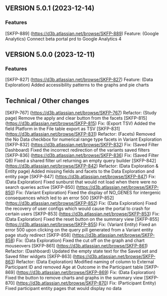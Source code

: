 ## VERSION 5.0.1 (2023-12-14)

### Features
[SKFP-889] (https://d3b.atlassian.net/browse/SKFP-889) Feature: (Google Analytics) Connect beta portal prd to Google Analytics 4

## VERSION 5.0.0 (2023-12-11)

### Features
[SKFP-827] (https://d3b.atlassian.net/browse/SKFP-827) Feature: (Data Exploration) Added accessibility patterns to the graphs and pie charts

## Technical / Other changes
[SKFP-767] (https://d3b.atlassian.net/browse/SKFP-767) Refactor: (Study page) Remove the apply and clear button from the facets
[SKFP-815] (https://d3b.atlassian.net/browse/SKFP-815) Fix: (Export TSV) Added the field Platform in the File table export as TSV
[SKFP-831] (https://d3b.atlassian.net/browse/SKFP-831) Refactor: (Facets) Removed the No Data checkbox for numerical range type facets in Variant Exploration 
[SKFP-832] (https://d3b.atlassian.net/browse/SKFP-832) Fix: (Saved Filter Dashboard) Fixed the incorrect redirection of the variants saved filters
[SKFP-836] (https://d3b.atlassian.net/browse/SKFP-836) Fix: (Saved Filter QB) Fixed a shared filter url returning an empty query builder
[SKFP-842] (https://d3b.atlassian.net/browse/SKFP-842) Refactor:  (Data Exploration & Entity page) Added missing fields and facets to the Data Exploration and entity page
[SKFP-847] (https://d3b.atlassian.net/browse/SKFP-847) Fix: (Data Exploration) Fixed sunburst that would not load when there were no search queries active
[SKFP-850] (https://d3b.atlassian.net/browse/SKFP-850) Fix: (Variant Exploration) Fixed the display of NO_GENES for intergenic consequences which led to an error 500
[SKFP-852] (https://d3b.atlassian.net/browse/SKFP-852) Fix: (Data Exploration) Fixed the recovery of user configs which would cause the portal to crash for certain users
[SKFP-853] (https://d3b.atlassian.net/browse/SKFP-853) Fix: (Data Exploration) Fixed the reset button on the summary view
[SKFP-855] (https://d3b.atlassian.net/browse/SKFP-855) Fix: (Variant Entity) Fixed an error 500 upon clicking on the query pill generated from a Variant entity page study redirect 
[SKFP-858] (https://d3b.atlassian.net/browse/SKFP-858) Fix: (Data Exploration) Fixed the cut off on the graph and chart mouseovers
[SKFP-861] (https://d3b.atlassian.net/browse/SKFP-861) Refactor: (Dashboard) Updated the empty state text for the Saved set and Saved filter widgets
[SKFP-863] (https://d3b.atlassian.net/browse/SKFP-863) Refactor: (Data Exploration) Modified naming of column to External Participant ID and removed Age at Outcome in the Participant table
[SKFP-869] (https://d3b.atlassian.net/browse/SKFP-869) Fix: (Data Exploration) Fixed the button to remove charts and graphs in the summary view
[SKFP-870] (https://d3b.atlassian.net/browse/SKFP-870) Fix: (Participant Entity) Fixed participant entity pages that would display no data

